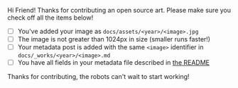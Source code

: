 Hi Friend! Thanks for contributing an open source art. Please make sure
you check off all the items below!

- [ ] You've added your image as `docs/assets/<year>/<image>.jpg`
- [ ] The image is not greater than 1024px in size (smaller runs faster!)
- [ ] Your metadata post is added with the same `<image>` identifier in `docs/_works/<year>/<image>.md`
- [ ] You have all fields in your metadata file described in [the README](https://github.com/vsoch/opensource-art#template)

Thanks for contributing, the robots can't wait to start working!
